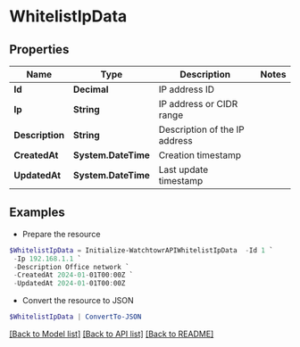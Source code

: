 # WhitelistIpData
## Properties

Name | Type | Description | Notes
------------ | ------------- | ------------- | -------------
**Id** | **Decimal** | IP address ID | 
**Ip** | **String** | IP address or CIDR range | 
**Description** | **String** | Description of the IP address | 
**CreatedAt** | **System.DateTime** | Creation timestamp | 
**UpdatedAt** | **System.DateTime** | Last update timestamp | 

## Examples

- Prepare the resource
```powershell
$WhitelistIpData = Initialize-WatchtowrAPIWhitelistIpData  -Id 1 `
 -Ip 192.168.1.1 `
 -Description Office network `
 -CreatedAt 2024-01-01T00:00Z `
 -UpdatedAt 2024-01-01T00:00Z
```

- Convert the resource to JSON
```powershell
$WhitelistIpData | ConvertTo-JSON
```

[[Back to Model list]](../README.md#documentation-for-models) [[Back to API list]](../README.md#documentation-for-api-endpoints) [[Back to README]](../README.md)

